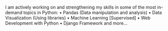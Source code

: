 I am actively working on and strengthening my skills in some of the most in-demand topics in Python:
	•	Pandas (Data manipulation and analysis)
	•	Data Visualization (Using libraries)
	•	Machine Learning [Supervised]
        • 	Web Development with Python
	•	Django Framework
 and more...
